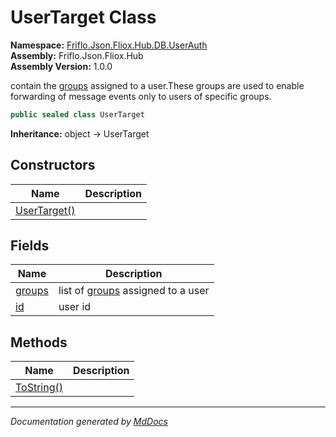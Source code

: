 ﻿<!--  
  <auto-generated>   
    The contents of this file were generated by a tool.  
    Changes to this file may be list if the file is regenerated  
  </auto-generated>   
-->

# UserTarget Class

**Namespace:** [Friflo.Json.Fliox.Hub.DB.UserAuth](../index.md)  
**Assembly:** Friflo.Json.Fliox.Hub  
**Assembly Version:** 1.0.0

contain the [groups](fields/groups.md) assigned to a user.These groups are used to enable forwarding of message events only to users of specific groups.

```csharp
public sealed class UserTarget
```

**Inheritance:** object → UserTarget

## Constructors

| Name                                  | Description |
| ------------------------------------- | ----------- |
| [UserTarget()](constructors/index.md) |             |

## Fields

| Name                       | Description                                           |
| -------------------------- | ----------------------------------------------------- |
| [groups](fields/groups.md) | list of [groups](fields/groups.md) assigned to a user |
| [id](fields/id.md)         | user id                                               |

## Methods

| Name                              | Description |
| --------------------------------- | ----------- |
| [ToString()](methods/ToString.md) |             |

___

*Documentation generated by [MdDocs](https://github.com/ap0llo/mddocs)*
